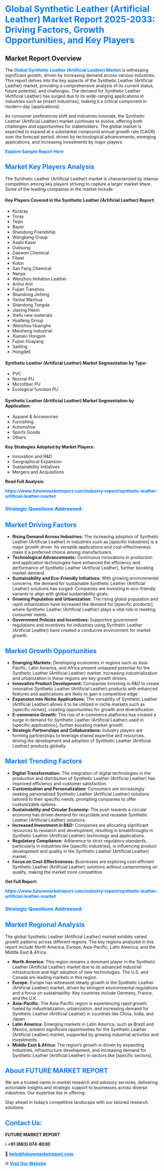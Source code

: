 <h1 style="color: #007BFF;">Global Synthetic Leather (Artificial Leather) Market Report 2025-2033: Driving Factors, Growth Opportunities, and Key Players</h1>

<section id="overview">
<h2>Market Report Overview</h2>
<p>The <a href="https://www.futuremarketreport.com/industry-report/synthetic-leather-artificial-leather-market" style="color: #007BFF; text-decoration: none;"><strong>Global Synthetic Leather (Artificial Leather) Market</strong></a> is witnessing significant growth, driven by increasing demand across various industries. This report delves into the key aspects of the Synthetic Leather (Artificial Leather) market, providing a comprehensive analysis of its current status, future potential, and challenges. The demand for Synthetic Leather (Artificial Leather) has surged due to its wide-ranging applications in industries such as [insert industries], making it a critical component in modern-day [applications].</p>
<p>As consumer preferences shift and industries innovate, the Synthetic Leather (Artificial Leather) market continues to evolve, offering both challenges and opportunities for stakeholders. The global market is expected to expand at a substantial compound annual growth rate (CAGR) over the forecast period, driven by technological advancements, emerging applications, and increasing investments by major players.</p>
</section>

<section id="overview">
<p><a href="https://www.futuremarketreport.com/request-sample/reportId=27964" style="color: #007BFF; text-decoration: none;"><strong>Explore Sample Report Here</strong></a></p>
</section>

<section id="key-players">
<h2 style="color: #007BFF;">Market Key Players Analysis</h2>
<p>The Synthetic Leather (Artificial Leather) market is characterized by intense competition among key players striving to capture a larger market share. Some of the leading companies in the market include:</p>
<h4>Key Players Covered in the Synthetic Leather (Artificial Leather) Report:</h4>
<ul><li>Kuraray</li><li>Toray</li><li>Teijin</li><li>Bayer</li><li>Shandong Friendship</li><li>Wangkang Group</li><li>Asahi Kasei</li><li>Duksung</li><li>Daewon Chemical</li><li>Filwel</li><li>Kolon</li><li>San Fang Chemical</li><li>Nanya</li><li>Wenzhou Imitation Leather</li><li>Anhui Anli</li><li>Fujian Tianshou</li><li>Shandong Jinfeng</li><li>Yantai Wanhua</li><li>Shandong Tongda</li><li>Jiaxing Hexin</li><li>Xiefu new materials</li><li>Huafeng Group</li><li>Wenzhou Huanghe</li><li>Meisheng Industrial</li><li>Xiamen Hongxin</li><li>Fujian Huayang</li><li>Sanling</li><li>Hongdeli</li></ul>
<h4>Synthetic Leather (Artificial Leather) Market Segmentation by Type:</h4>
<ul><li>PVC</li><li>Normal PU</li><li>Microfiber PU</li><li>Ecological function PU</li></ul>

<h4>Synthetic Leather (Artificial Leather) Market Segmentation by Application:</h4>
<ul><li>Apparel &amp; Accessories</li><li>Furnishing</li><li>Automotive</li><li>Sports Goods</li><li>Others</li></ul>
<p><strong>Key Strategies Adopted by Market Players:</strong></p>
<ul>
<li>Innovation and R&D</li>
<li>Geographical Expansion</li>
<li>Sustainability Initiatives</li>
<li>Mergers and Acquisitions</li>
</ul>
</section>

<section>
<p><strong>Read Full Analysis: </strong></p><a href="https://www.futuremarketreport.com/industry-report/synthetic-leather-artificial-leather-market" style="color: #007BFF; text-decoration: none;"><strong>https://www.futuremarketreport.com/industry-report/synthetic-leather-artificial-leather-market</strong></a>
<h3 style="color: #007BFF;">Strategic Questions Addressed:</h3>
</section>

<section id="driving-factors">
<h2 style="color: #007BFF;">Market Driving Factors</h2>
<ul>
<li><strong>Rising Demand Across Industries:</strong> The increasing adoption of Synthetic Leather (Artificial Leather) in industries such as [specific industries] is a major growth driver. Its versatile applications and cost-effectiveness make it a preferred choice among manufacturers.</li>
<li><strong>Technological Advancements:</strong> Continuous innovations in production and application technologies have enhanced the efficiency and performance of Synthetic Leather (Artificial Leather), further boosting market demand.</li>
<li><strong>Sustainability and Eco-Friendly Initiatives:</strong> With growing environmental concerns, the demand for sustainable Synthetic Leather (Artificial Leather) solutions has surged. Companies are investing in eco-friendly variants to align with global sustainability goals.</li>
<li><strong>Growing Population and Urbanization:</strong> The rising global population and rapid urbanization have increased the demand for [specific products], where Synthetic Leather (Artificial Leather) plays a vital role in meeting consumer needs.</li>
<li><strong>Government Policies and Incentives:</strong> Supportive government regulations and incentives for industries using Synthetic Leather (Artificial Leather) have created a conducive environment for market growth.</li>
</ul>
</section>

<section id="growth-opportunities">
<h2 style="color: #007BFF;">Market Growth Opportunities</h2>
<ul>
<li><strong>Emerging Markets:</strong> Developing economies in regions such as Asia-Pacific, Latin America, and Africa present untapped potential for the Synthetic Leather (Artificial Leather) market. Increasing industrialization and urbanization in these regions are key growth drivers.</li>
<li><strong>Innovative Product Development:</strong> Companies investing in R&D to create innovative Synthetic Leather (Artificial Leather) products with enhanced features and applications are likely to gain a competitive edge.</li>
<li><strong>Expansion into Niche Applications:</strong> The versatility of Synthetic Leather (Artificial Leather) allows it to be utilized in niche markets such as [specific niches], creating opportunities for growth and diversification.</li>
<li><strong>E-commerce Growth:</strong> The rise of e-commerce platforms has created a surge in demand for Synthetic Leather (Artificial Leather) used in [specific applications], further boosting market growth.</li>
<li><strong>Strategic Partnerships and Collaborations:</strong> Industry players are forming partnerships to leverage shared expertise and resources, driving the development and adoption of Synthetic Leather (Artificial Leather) products globally.</li>
</ul>
</section>

<section id="trending-factors">
<h2 style="color: #007BFF;">Market Trending Factors</h2>
<ul>
<li><strong>Digital Transformation:</strong> The integration of digital technologies in the production and distribution of Synthetic Leather (Artificial Leather) has improved efficiency and customer satisfaction.</li>
<li><strong>Customization and Personalization:</strong> Consumers are increasingly seeking personalized Synthetic Leather (Artificial Leather) solutions tailored to their specific needs, prompting companies to offer customizable options.</li>
<li><strong>Sustainability and Circular Economy:</strong> The push towards a circular economy has driven demand for recyclable and reusable Synthetic Leather (Artificial Leather) solutions.</li>
<li><strong>Increased Investment in R&D:</strong> Companies are allocating significant resources to research and development, resulting in breakthroughs in Synthetic Leather (Artificial Leather) technology and applications.</li>
<li><strong>Regulatory Compliance:</strong> Adherence to strict regulatory standards, particularly in industries like [specific industries], is influencing product development and quality in the Synthetic Leather (Artificial Leather) market.</li>
<li><strong>Focus on Cost-Effectiveness:</strong> Businesses are exploring cost-efficient Synthetic Leather (Artificial Leather) solutions without compromising on quality, making the market more competitive.</li>
</ul>
</section>

<section>
<p><strong>Get Full Report: </strong></p><a href="https://www.futuremarketreport.com/industry-report/synthetic-leather-artificial-leather-market" style="color: #007BFF; text-decoration: none;"><strong>https://www.futuremarketreport.com/industry-report/synthetic-leather-artificial-leather-market</strong></a>
<h3 style="color: #007BFF;">Strategic Questions Addressed:</h3>
</section>


<section id="regional-analysis">
<h2 style="color: #007BFF;">Market Regional Analysis</h2>
<p>The global Synthetic Leather (Artificial Leather) market exhibits varied growth patterns across different regions. The key regions analyzed in this report include North America, Europe, Asia-Pacific, Latin America, and the Middle East & Africa:</p>
<ul>
<li><strong>North America:</strong> This region remains a dominant player in the Synthetic Leather (Artificial Leather) market due to its advanced industrial infrastructure and high adoption of new technologies. The U.S. and Canada are leading markets in this region.</li>
<li><strong>Europe:</strong> Europe has witnessed steady growth in the Synthetic Leather (Artificial Leather) market, driven by stringent environmental regulations and a focus on sustainability. Key countries include Germany, France, and the U.K.</li>
<li><strong>Asia-Pacific:</strong> The Asia-Pacific region is experiencing rapid growth, fueled by industrialization, urbanization, and increasing demand for Synthetic Leather (Artificial Leather) in countries like China, India, and Japan.</li>
<li><strong>Latin America:</strong> Emerging markets in Latin America, such as Brazil and Mexico, present significant opportunities for the Synthetic Leather (Artificial Leather) market, supported by growing industrial activities and investments.</li>
<li><strong>Middle East & Africa:</strong> The region’s growth is driven by expanding industries, infrastructure development, and increasing demand for Synthetic Leather (Artificial Leather) in sectors like [specific sectors].</li>
</ul>
</section>

<footer>
<h2 style="color: #007BFF;">About FUTURE MARKET REPORT</h2>
<p>We are a trusted name in market research and advisory services, delivering actionable insights and strategic support to businesses across diverse industries. Our expertise lies in offering:</p>

<p>Stay ahead in today’s competitive landscape with our tailored research solutions.</p>

<h2 style="color: #007BFF;">Contact Us:</h2>
<p><strong>FUTURE MARKET REPORT</strong></p>
<p>📞 <strong>+91 (883) 074-8030</strong></p>
<p>📧 <strong><a href="mailto:help@futuremarketreport.com" style="color: #007BFF;">help@futuremarketreport.com</a></strong></p>
<p>🌐 <strong><a href="https://www.futuremarketreport.com/" style="color: #007BFF;">Visit Our Website</a></strong></p>
</footer>
